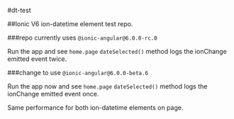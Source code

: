 #dt-test

##Ionic V6 ion-datetime element test repo.

###repo currently uses `@ionic-angular@6.0.0-rc.0`

Run the app and see `home.page` `dateSelected()` method logs the ionChange emitted event twice.

###change to use `@ionic-angular@6.0.0-beta.6`

Run the app now and see `home.page` `dateSelected()` method logs the ionChange emitted event once.

Same performance for both ion-datetime elements on page.
